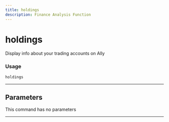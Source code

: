 ```yaml
---
title: holdings
description: Finance Analysis Function
---
```


# holdings

Display info about your trading accounts on Ally

### Usage

```python
holdings
```

---

## Parameters

This command has no parameters


---
